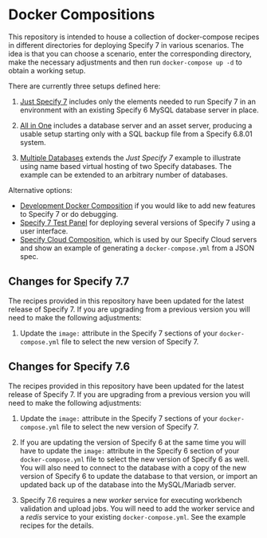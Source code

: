 # Docker Compositions

This repository is intended to house a collection of docker-compose
recipes in different directories for deploying Specify 7 in various
scenarios. The idea is that you can choose a scenario, enter the
corresponding directory, make the necessary adjustments and then run
`docker-compose up -d` to obtain a working setup.

There are currently three setups defined here:

1) [Just Specify 7](just-specify7/README.md) includes only the elements needed
to run Specify 7 in an environment with an existing Specify 6 MySQL
database server in place.

2) [All in One](all-in-one/README.md) includes a database server and
an asset server, producing a usable setup starting only with a SQL
backup file from a Specify 6.8.01 system.

3) [Multiple Databases](multiple-databases/README.md) extends the
*Just Specify 7* example to illustrate using name based virtual hosting
of two Specify databases. The example can be extended to an arbitrary
number of databases.

Alternative options:
- [Development Docker Composition](https://github.com/specify/specify7/wiki/Docker-Workflow-for-Development)
  if you would like to add new features to Specify 7 or do debugging.
- [Specify 7 Test Panel](https://github.com/specify/specify7-test-panel)
  for deploying several versions of Specify 7 using a user interface.
- [Specify Cloud Composition](https://github.com/specify/docker-compositions/tree/production/specifycloud),
  which is used by our Specify Cloud servers and show
  an example of generating a `docker-compose.yml` from a JSON spec.

## Changes for Specify 7.7

The recipes provided in this repository have been updated for the
latest release of Specify 7. If you are upgrading from a previous
version you will need to make the following adjustments:

1. Update the `image:` attribute in the Specify 7 sections of your
   `docker-compose.yml` file to select the new version of Specify 7.

## Changes for Specify 7.6

The recipes provided in this repository have been updated for the
latest release of Specify 7. If you are upgrading from a previous
version you will need to make the following adjustments:

1. Update the `image:` attribute in the Specify 7 sections of your
   `docker-compose.yml` file to select the new version of Specify 7.

2. If you are updating the version of Specify 6 at the same time you
   will have to update the `image:` attribute in the Specify 6 section of your
   `docker-compose.yml` file to select the new version of Specify 6 as
   well. You will also need to connect to the database with a copy of
   the new version of Specify 6 to update the database to that
   version, or import an updated back up of the database into the
   MySQL/Mariadb server.

3. Specify 7.6 requires a new *worker* service for executing workbench
   validation and upload jobs. You will need to add the worker service
   and a *redis* service to your existing `docker-compose.yml`. See
   the example recipes for the details.
